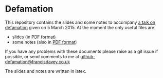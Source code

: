 Defamation
==========

This repository contains the slides and some notes to accompany [a talk on defamation](http://www.eventbrite.co.uk/e/staying-protected-how-to-avoid-lawsuits-in-the-age-of-user-generated-content-registration-15438490942) given on 5 March 2015. At the moment the only useful files are:

* slides (in [PDF format](source/slides.pdf))
* some notes (also in [PDF format](source/talk.pdf))


If you have any problems with these documents please raise as a git issue if possible, or send comments to me at <github-defamation@francisdavey.co.uk>

The slides and notes are written in latex.